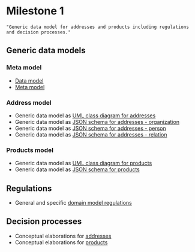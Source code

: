 # Milestone 1

```
"Generic data model for addresses and products including regulations and decision processes."
```

## Generic data models

### Meta model

* [Data model](https://github.com/openintegrationhub/Data-and-Domain-Models/blob/master/DataModels/DataModels.md)
* [Meta model](https://github.com/openintegrationhub/Data-and-Domain-Models/blob/master/DataModels/MetaModel.md)

### Address model

* Generic data model as [UML class diagram for addresses](https://github.com/openintegrationhub/Data-and-Domain-Models/blob/master/MasterDataModel/Assets/OIHDataModelAdressesUML.png)
* Generic data model as [JSON schema for addresses - organization](https://github.com/openintegrationhub/Data-and-Domain-Models/blob/master/MasterDataModel/organization.json)
* Generic data model as [JSON schema for addresses - person](https://github.com/openintegrationhub/Data-and-Domain-Models/blob/master/MasterDataModel/person.json)
* Generic data model as [JSON schema for addresses - relation](https://github.com/openintegrationhub/Data-and-Domain-Models/blob/master/MasterDataModel/relation.json)

### Products model
* Generic data model as [UML class diagram for products](https://github.com/openintegrationhub/Data-and-Domain-Models/blob/master/MasterDataModel/Assets/OIHDataModelProductUML.svg)
* Generic data model as [JSON schema for products](https://github.com/openintegrationhub/Data-and-Domain-Models/blob/master/MasterDataModel/Assets/OIHDataModelProductSchema.json)

## Regulations
* General and specific [domain model regulations](https://github.com/openintegrationhub/Data-and-Domain-Models/blob/master/DataModels/RulesandRegulations.md)

## Decision processes
* Conceptual elaborations for [addresses](https://github.com/openintegrationhub/Data-and-Domain-Models/blob/master/MasterDataModel/MasterDataModelAdresses.md)
* Conceptual elaborations for [products](https://github.com/openintegrationhub/Data-and-Domain-Models/blob/master/MasterDataModel/MasterDataModelProducts.md)
